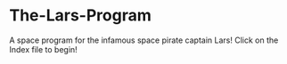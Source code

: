 # The-Lars-Program
A space program for the infamous space pirate captain Lars! Click on the Index file to begin!
